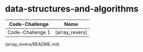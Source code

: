 # data-structures-and-algorithms

| Code-Challenge| Name |
| ---------------- | ---------------- |
| Code-Challenge 1  | [array_revers]
(array_revers/README.md)